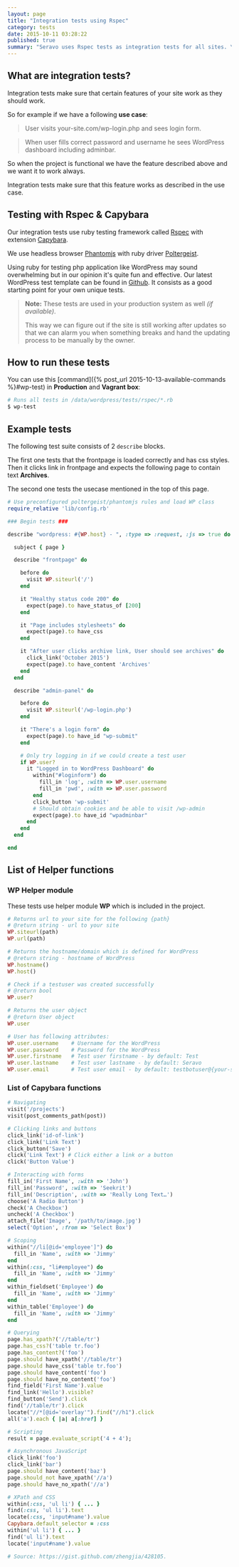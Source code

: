 ```yaml
---
layout: page
title: "Integration tests using Rspec"
category: tests
date: 2015-10-11 03:28:22
published: true
summary: "Seravo uses Rspec tests as integration tests for all sites. \nHere you can find examples and documentation of available functions."
---
```


## What are integration tests?
Integration tests make sure that certain features of your site work as they should work.

So for example if we have a following **use case**:

> User visits your-site.com/wp-login.php and sees login form.

> When user fills correct password and username he sees WordPress dashboard including adminbar.

So when the project is functional we have the feature described above and we want it to work always.

Integration tests make sure that this feature works as described in the use case.

## Testing with Rspec & Capybara
Our integration tests use ruby testing framework called [Rspec](http://rspec.info/) with extension [Capybara](http://jnicklas.github.io/capybara/).

We use headless browser [Phantomjs](http://phantomjs.org/) with ruby driver [Poltergeist](https://github.com/teampoltergeist/poltergeist).

Using ruby for testing php application like WordPress may sound overwhelming but in our opinion it's quite fun and effective. Our latest WordPress test template can be found in [Github](https://github.com/Seravo/wordpress/blob/master/tests/rspec/). It consists as a good starting point for your own unique tests.

> **Note:** These tests are used in your production system as well *(if available)*.
>
> This way we can figure out if the site is still working after updates so that we can alarm you when something breaks and hand the updating process to be manually by the owner.

## How to run these tests
You can use this [command]({% post_url 2015-10-13-available-commands %}#wp-test) in **Production** and **Vagrant box**:

```bash
# Runs all tests in /data/wordpress/tests/rspec/*.rb
$ wp-test
```

## Example tests
The following test suite consists of 2 ```describe``` blocks.

The first one tests that the frontpage is loaded correctly and has css styles. Then it clicks link in frontpage and expects the following page to contain text **Archives**.

The second one tests the usecase mentioned in the top of this page.


```ruby
# Use preconfigured poltergeist/phantomjs rules and load WP class
require_relative 'lib/config.rb'

### Begin tests ###

describe "wordpress: #{WP.host} - ", :type => :request, :js => true do

  subject { page }

  describe "frontpage" do

    before do
      visit WP.siteurl('/')
    end

    it "Healthy status code 200" do
      expect(page).to have_status_of [200]
    end

    it "Page includes stylesheets" do
      expect(page).to have_css
    end

    it "After user clicks archive link, User should see archives" do
      click_link('October 2015')
      expect(page).to have_content 'Archives'
    end
  end

  describe "admin-panel" do

    before do
      visit WP.siteurl('/wp-login.php')
    end

    it "There's a login form" do
      expect(page).to have_id "wp-submit"
    end

    # Only try logging in if we could create a test user
    if WP.user?
      it "Logged in to WordPress Dashboard" do
        within("#loginform") do
          fill_in 'log', :with => WP.user.username
          fill_in 'pwd', :with => WP.user.password
        end
        click_button 'wp-submit'
        # Should obtain cookies and be able to visit /wp-admin
        expect(page).to have_id "wpadminbar"
      end
    end
  end

end
```

## List of Helper functions

### **WP** Helper module
These tests use helper module **WP** which is included in the project.

```ruby
# Returns url to your site for the following {path}
# @return string - url to your site
WP.siteurl(path)
WP.url(path)

# Returns the hostname/domain which is defined for WordPress
# @return string - hostname of WordPress
WP.hostname()
WP.host()

# Check if a testuser was created successfully
# @return bool
WP.user?

# Returns the user object
# @return User object
WP.user

# User has following attributes:
WP.user.username    # Username for the WordPress
WP.user.password    # Password for the WordPress
WP.user.firstname   # Test user firstname - by default: Test
WP.user.lastname    # Test user lastname - by default: Seravo
WP.user.email       # Test user email - by default: testbotuser@{your-site}

```

### List of Capybara functions

```ruby
# Navigating
visit('/projects')
visit(post_comments_path(post))

# Clicking links and buttons
click_link('id-of-link')
click_link('Link Text')
click_button('Save')
click('Link Text') # Click either a link or a button
click('Button Value')

# Interacting with forms
fill_in('First Name', :with => 'John')
fill_in('Password', :with => 'Seekrit')
fill_in('Description', :with => 'Really Long Text…')
choose('A Radio Button')
check('A Checkbox')
uncheck('A Checkbox')
attach_file('Image', '/path/to/image.jpg')
select('Option', :from => 'Select Box')

# Scoping
within("//li[@id='employee']") do
  fill_in 'Name', :with => 'Jimmy'
end
within(:css, "li#employee") do
  fill_in 'Name', :with => 'Jimmy'
end
within_fieldset('Employee') do
  fill_in 'Name', :with => 'Jimmy'
end
within_table('Employee') do
  fill_in 'Name', :with => 'Jimmy'
end

# Querying
page.has_xpath?('//table/tr')
page.has_css?('table tr.foo')
page.has_content?('foo')
page.should have_xpath('//table/tr')
page.should have_css('table tr.foo')
page.should have_content('foo')
page.should have_no_content('foo')
find_field('First Name').value
find_link('Hello').visible?
find_button('Send').click
find('//table/tr').click
locate("//*[@id='overlay'").find("//h1").click
all('a').each { |a| a[:href] }

# Scripting
result = page.evaluate_script('4 + 4');

# Asynchronous JavaScript
click_link('foo')
click_link('bar')
page.should have_content('baz')
page.should_not have_xpath('//a')
page.should have_no_xpath('//a')

# XPath and CSS
within(:css, 'ul li') { ... }
find(:css, 'ul li').text
locate(:css, 'input#name').value
Capybara.default_selector = :css
within('ul li') { ... }
find('ul li').text
locate('input#name').value

# Source: https://gist.github.com/zhengjia/428105.
```

